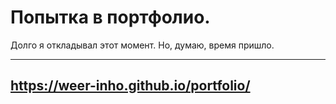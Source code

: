 # Попытка в портфолио. 

Долго я откладывал этот момент. Но, думаю, время пришло. 

---
https://weer-inho.github.io/portfolio/
---
